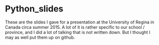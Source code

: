 # Python_slides
These are the slides I gave for a presentation at the University of Regina in Canada circa summer 2015.  A lot of it is rather specific to our school / province, and I did a lot of talking that is not written down.  But I thought I may as well put them up on github.
